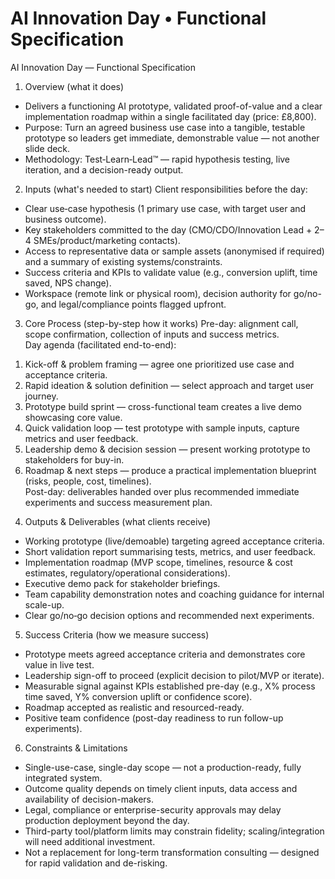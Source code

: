 # AI Innovation Day • Functional Specification

AI Innovation Day — Functional Specification

1) Overview (what it does)
- Delivers a functioning AI prototype, validated proof-of-value and a clear implementation roadmap within a single facilitated day (price: £8,800).  
- Purpose: Turn an agreed business use case into a tangible, testable prototype so leaders get immediate, demonstrable value — not another slide deck.  
- Methodology: Test‑Learn‑Lead™ — rapid hypothesis testing, live iteration, and a decision-ready output.

2) Inputs (what's needed to start)
Client responsibilities before the day:
- Clear use‑case hypothesis (1 primary use case, with target user and business outcome).  
- Key stakeholders committed to the day (CMO/CDO/Innovation Lead + 2–4 SMEs/product/marketing contacts).  
- Access to representative data or sample assets (anonymised if required) and a summary of existing systems/constraints.  
- Success criteria and KPIs to validate value (e.g., conversion uplift, time saved, NPS change).  
- Workspace (remote link or physical room), decision authority for go/no-go, and legal/compliance points flagged upfront.

3) Core Process (step-by-step how it works)
Pre-day: alignment call, scope confirmation, collection of inputs and success metrics.  
Day agenda (facilitated end-to-end):
1. Kick-off & problem framing — agree one prioritized use case and acceptance criteria.  
2. Rapid ideation & solution definition — select approach and target user journey.  
3. Prototype build sprint — cross-functional team creates a live demo showcasing core value.  
4. Quick validation loop — test prototype with sample inputs, capture metrics and user feedback.  
5. Leadership demo & decision session — present working prototype to stakeholders for buy-in.  
6. Roadmap & next steps — produce a practical implementation blueprint (risks, people, cost, timelines).  
Post-day: deliverables handed over plus recommended immediate experiments and success measurement plan.

4) Outputs & Deliverables (what clients receive)
- Working prototype (live/demoable) targeting agreed acceptance criteria.  
- Short validation report summarising tests, metrics, and user feedback.  
- Implementation roadmap (MVP scope, timelines, resource & cost estimates, regulatory/operational considerations).  
- Executive demo pack for stakeholder briefings.  
- Team capability demonstration notes and coaching guidance for internal scale-up.  
- Clear go/no‑go decision options and recommended next experiments.

5) Success Criteria (how we measure success)
- Prototype meets agreed acceptance criteria and demonstrates core value in live test.  
- Leadership sign-off to proceed (explicit decision to pilot/MVP or iterate).  
- Measurable signal against KPIs established pre-day (e.g., X% process time saved, Y% conversion uplift or confidence score).  
- Roadmap accepted as realistic and resourced-ready.  
- Positive team confidence (post-day readiness to run follow-up experiments).

6) Constraints & Limitations
- Single-use-case, single-day scope — not a production-ready, fully integrated system.  
- Outcome quality depends on timely client inputs, data access and availability of decision-makers.  
- Legal, compliance or enterprise-security approvals may delay production deployment beyond the day.  
- Third-party tool/platform limits may constrain fidelity; scaling/integration will need additional investment.  
- Not a replacement for long-term transformation consulting — designed for rapid validation and de-risking.
